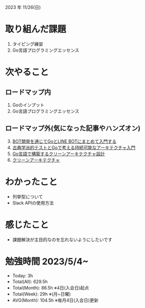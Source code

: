 
2023 年 11/26(日)

# 取り組んだ課題

1. タイピング練習
8. Go言語プログラミングエッセンス 

# 次やること

## ロードマップ内

1. Goのインプット
2. Go言語プログラミングエッセンス 

## ロードマップ外(気になった記事やハンズオン)
3. [BOT開発を通じてGoとLINE BOTにまとめて入門する](https://zenn.dev/yagi_eng/books/c0f1a13174737dafa3e9)
4. [古典学派的テストとGoで考える持続可能なアーキテクチャ入門](https://zenn.dev/jy8752/books/73769005e6afa9/viewer/chapter1)
1. [Go言語で構築するクリーンアーキテクチャ設計](https://techbookfest.org/product/9a3U54LBdKDE30ewPS6Ugn?productVariantID=itEzQN5gKZX8gXMmLTEXAB)
5. [クリーンアーキテクチャ](https://nuits.jp/entry/easiest-clean-architecture-2019-09)

# わかったこと

*  列挙型について
*  Slack APIの使用方法

# 感じたこと

* 課題解決が主目的なのを忘れないようにしたいです

# 勉強時間 2023/5/4~

* Today: 3h
* Total(All): 629.5h　
* Total(Month): 86.5h ※4日(入会日)起点
* Total(Week): 29h ※(月~日曜)
* AVG(Month): 104.5h ※毎月4日(入会日)更新
